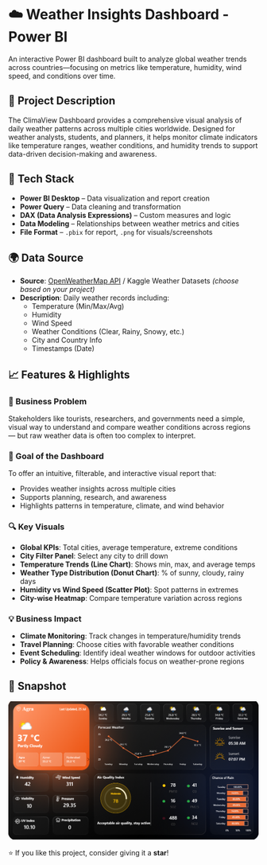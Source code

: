 # ☁️ Weather Insights Dashboard - Power BI
An interactive Power BI dashboard built to analyze global weather trends across countries—focusing on metrics like temperature, humidity, wind speed, and conditions over time.


## 📌 Project Description
The ClimaView Dashboard provides a comprehensive visual analysis of daily weather patterns across multiple cities worldwide. Designed for weather analysts, students, and planners, it helps monitor climate indicators like temperature ranges, weather conditions, and humidity trends to support data-driven decision-making and awareness.


## 🔧 Tech Stack

- **Power BI Desktop** – Data visualization and report creation  
- **Power Query** – Data cleaning and transformation  
- **DAX (Data Analysis Expressions)** – Custom measures and logic  
- **Data Modeling** – Relationships between weather metrics and cities  
- **File Format** – `.pbix` for report, `.png` for visuals/screenshots  


## 🌍 Data Source

- **Source**: [OpenWeatherMap API](https://openweathermap.org/api) / Kaggle Weather Datasets *(choose based on your project)*  
- **Description**: Daily weather records including:
  - Temperature (Min/Max/Avg)
  - Humidity
  - Wind Speed
  - Weather Conditions (Clear, Rainy, Snowy, etc.)
  - City and Country Info
  - Timestamps (Date)

## 📈 Features & Highlights

### 💼 Business Problem  
Stakeholders like tourists, researchers, and governments need a simple, visual way to understand and compare weather conditions across regions — but raw weather data is often too complex to interpret.

### 🎯 Goal of the Dashboard  
To offer an intuitive, filterable, and interactive visual report that:
- Provides weather insights across multiple cities
- Supports planning, research, and awareness
- Highlights patterns in temperature, climate, and wind behavior

### 🔍 Key Visuals
- **Global KPIs**: Total cities, average temperature, extreme conditions  
- **City Filter Panel**: Select any city to drill down  
- **Temperature Trends (Line Chart)**: Shows min, max, and average temps  
- **Weather Type Distribution (Donut Chart)**: % of sunny, cloudy, rainy days  
- **Humidity vs Wind Speed (Scatter Plot)**: Spot patterns in extremes  
- **City-wise Heatmap**: Compare temperature variation across regions  

### 💡 Business Impact
- **Climate Monitoring**: Track changes in temperature/humidity trends  
- **Travel Planning**: Choose cities with favorable weather conditions  
- **Event Scheduling**: Identify ideal weather windows for outdoor activities  
- **Policy & Awareness**: Helps officials focus on weather-prone regions


## 📸 Snapshot 

![Weather Insights Dashboard](https://github.com/Sakshi-Gaur01/Weather-Report/blob/main/snapshot.png)


⭐ If you like this project, consider giving it a **star**!
